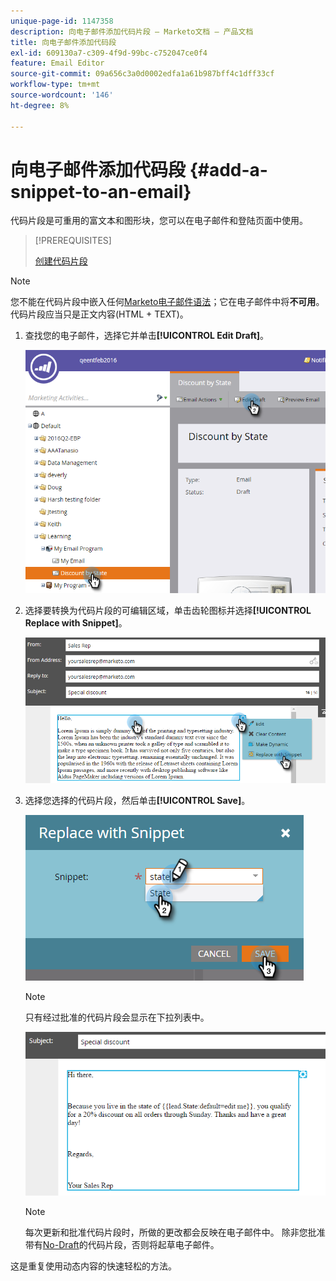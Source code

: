 ```yaml
---
unique-page-id: 1147358
description: 向电子邮件添加代码片段 — Marketo文档 — 产品文档
title: 向电子邮件添加代码段
exl-id: 609130a7-c309-4f9d-99bc-c752047ce0f4
feature: Email Editor
source-git-commit: 09a656c3a0d0002edfa1a61b987bff4c1dff33cf
workflow-type: tm+mt
source-wordcount: '146'
ht-degree: 8%

---
```


# 向电子邮件添加代码段 {#add-a-snippet-to-an-email}

代码片段是可重用的富文本和图形块，您可以在电子邮件和登陆页面中使用。

>[!PREREQUISITES]
>
>[创建代码片段](/help/marketo/product-docs/personalization/segmentation-and-snippets/snippets/create-a-snippet.md)

>[!NOTE]
>
>您不能在代码片段中嵌入任何[Marketo电子邮件语法](/help/marketo/product-docs/email-marketing/general/email-editor-2/email-template-syntax.md)；它在电子邮件中将&#x200B;**不可用**。 代码片段应当只是正文内容(HTML + TEXT)。

1. 查找您的电子邮件，选择它并单击&#x200B;**[!UICONTROL Edit Draft]**。

   ![](assets/one-2.png)

1. 选择要转换为代码片段的可编辑区域，单击齿轮图标并选择&#x200B;**[!UICONTROL Replace with Snippet]**。

   ![](assets/two-2.png)

1. 选择您选择的代码片段，然后单击&#x200B;**[!UICONTROL Save]**。

   ![](assets/three-1.png)

   >[!NOTE]
   >
   >只有经过批准的代码片段会显示在下拉列表中。

   ![](assets/four.png)

   >[!NOTE]
   >
   >每次更新和批准代码片段时，所做的更改都会反映在电子邮件中。 除非您批准带有[No-Draft](/help/marketo/product-docs/administration/users-and-roles/enable-no-draft-for-snippets.md)的代码片段，否则将起草电子邮件。

这是重复使用动态内容的快速轻松的方法。
